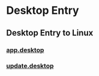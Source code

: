 # Desktop Entry
## Desktop Entry to Linux
### [app.desktop](https://github.com/gurraoptimus/desktopentry/blob/main/app.desktop)
### [update.desktop](https://github.com/gurraoptimus/desktopentry/blob/main/update.desktop)
